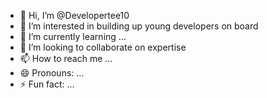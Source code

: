 - 👋 Hi, I’m @Developertee10
- 👀 I’m interested in building up young developers on board 
- 🌱 I’m currently learning ...
- 💞️ I’m looking to collaborate on expertise 
- 📫 How to reach me ...
- 😄 Pronouns: ...
- ⚡ Fun fact: ...

<!---
Developertee10/Developertee10 is a ✨ special ✨ repository because its `README.md` (this file) appears on your GitHub profile.
You can click the Preview link to take a look at your changes.
--->

